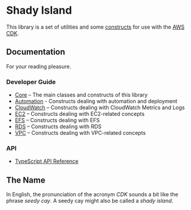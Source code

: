 # Shady Island

This library is a set of utilities and some [constructs](https://github.com/aws/constructs) for use with the [AWS CDK](https://github.com/aws/aws-cdk).

## Documentation

For your reading pleasure.

### Developer Guide

- [Core](core.md) – The main classes and constructs of this library
- [Automation](automation.md) - Constructs dealing with automation and deployment
- [CloudWatch](cloudwatch.md) – Constructs dealing with CloudWatch Metrics and Logs
- [EC2](ec2.md) – Constructs dealing with EC2-related concepts
- [EFS](efs.md) – Constructs dealing with EFS
- [RDS](rds.md) – Constructs dealing with RDS
- [VPC](vpc.md) – Constructs dealing with VPC-related concepts

### API

- [TypeScript API Reference](api/API.md)

## The Name

In English, the pronunciation of the acronym _CDK_ sounds a bit like the phrase _seedy cay_. A seedy cay might also be called a _shady island_.
